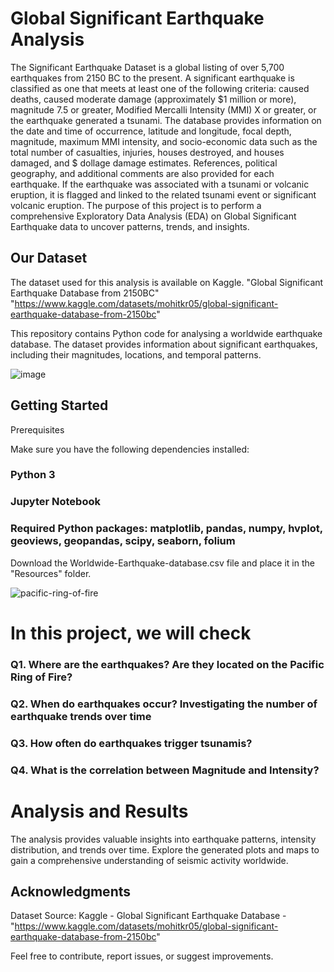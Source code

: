 # Global Significant Earthquake Analysis

The Significant Earthquake Dataset is a global listing of over 5,700 earthquakes from 2150 BC to the present.
A significant earthquake is classified as one that meets at least one of the following criteria: caused deaths, caused moderate damage (approximately $1 million or more), magnitude 7.5 or greater, Modified Mercalli Intensity (MMI) X or greater, or the earthquake generated a tsunami. The database provides information on the date and time of occurrence, latitude and longitude, focal depth, magnitude, maximum MMI intensity, and socio-economic data such as the total number of casualties, injuries, houses destroyed, and houses damaged, and $ dollage damage estimates. References, political geography, and additional comments are also provided for each earthquake. If the earthquake was associated with a tsunami or volcanic eruption, it is flagged and linked to the related tsunami event or significant volcanic eruption.
The purpose of this project is to perform a comprehensive Exploratory Data Analysis (EDA) on Global Significant Earthquake data to uncover patterns, trends, and insights.

## Our Dataset

The dataset used for this analysis is available on Kaggle. "Global Significant Earthquake Database from 2150BC" "https://www.kaggle.com/datasets/mohitkr05/global-significant-earthquake-database-from-2150bc"



This repository contains Python code for analysing a worldwide earthquake database. The dataset provides information about significant earthquakes, including their magnitudes, locations, and temporal patterns.

![image](https://github.com/Ngot97/Project-1/assets/150645979/35eb3f19-c4c7-4d21-bf8b-eee9a6813975)

## Getting Started

Prerequisites

Make sure you have the following dependencies installed:

### Python 3
### Jupyter Notebook
### Required Python packages: matplotlib, pandas, numpy, hvplot, geoviews, geopandas, scipy, seaborn, folium
Download the Worldwide-Earthquake-database.csv file and place it in the "Resources" folder.

![pacific-ring-of-fire](https://github.com/Ngot97/Project-1/assets/150645979/814b6be3-06ce-482b-964b-d166ccdd2c1e)

# In this project, we will check
### Q1. Where are the earthquakes? Are they located on the Pacific Ring of Fire? 
### Q2. When do earthquakes occur? Investigating the number of earthquake trends over time
### Q3. How often do earthquakes trigger tsunamis?
### Q4. What is the correlation between Magnitude and Intensity?
# Analysis and Results

The analysis provides valuable insights into earthquake patterns, intensity distribution, and trends over time. Explore the generated plots and maps to gain a comprehensive understanding of seismic activity worldwide.


## Acknowledgments

Dataset Source: Kaggle - Global Significant Earthquake Database - "https://www.kaggle.com/datasets/mohitkr05/global-significant-earthquake-database-from-2150bc"

Feel free to contribute, report issues, or suggest improvements.
